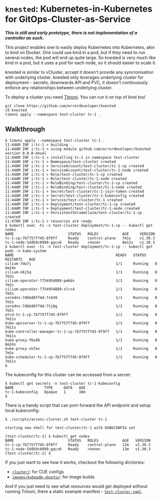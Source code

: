 # `knested`: Kubernetes-in-Kubernetes for GitOps-Cluster-as-Service

***This is still and early prototype, there is not implementation of a controller as such.***

This project enables one to easily deploy Kubernetes into Kubernetes, akin to kind on Docker.
One could use kind in a pod, but if they need to run several nodes, the pod will end up quite
large. So knested is very much like kind in a pod, but it uses a pod for each node, so it should
easier to scale it.

knested is similar to vCluster, accept it doesn't provide any syncronisation with underlying cluster.
knested only leverages underlying cluster for deployment - secrets, downwards API and PVC, it doesn't
continuously enforce any relationships between underlying cluster.

To deploy a cluster you need [Timoni](https://timoni.sh). You can run it on top of kind too!
```
git clone https://github.com/errordeveloper/knested
cd knested
timoni apply --namespace test-cluster tc-1 .
```

## Walkthrough

```
$ timoni apply --namespace test-cluster tc-1 .
11:44AM INF i:tc-1 > building .
11:44AM INF i:tc-1 > using module github.com/errordeveloper/knested version 0.0.0-devel
11:44AM INF i:tc-1 > installing tc-1 in namespace test-cluster
11:44AM INF i:tc-1 > Namespace/test-cluster created
11:44AM INF i:tc-1 > ServiceAccount/test-cluster/tc-1-cp created
11:44AM INF i:tc-1 > ServiceAccount/test-cluster/tc-1-node created
11:44AM INF i:tc-1 > Role/test-cluster/tc-1-cp created
11:44AM INF i:tc-1 > Role/test-cluster/tc-1-node created
11:44AM INF i:tc-1 > RoleBinding/test-cluster/tc-1-cp created
11:44AM INF i:tc-1 > RoleBinding/test-cluster/tc-1-node created
11:44AM INF i:tc-1 > Secret/test-cluster/tc-1-join-token created
11:44AM INF i:tc-1 > Secret/test-cluster/tc-1-kubeconfig created
11:44AM INF i:tc-1 > Service/test-cluster/tc-1 created
11:44AM INF i:tc-1 > Deployment/test-cluster/tc-1-cp created
11:44AM INF i:tc-1 > Deployment/test-cluster/tc-1-node created
11:44AM INF i:tc-1 > PersistentVolumeClaim/test-cluster/tc-1-cp created
11:47AM INF i:tc-1 > resources are ready
$ kubectl exec -ti -n test-cluster deployment/tc-1-cp -- kubectl get nodes
NAME                         STATUS   ROLES           AGE     VERSION
tc-1-cp-7b7757f745-8f9ff     Ready    control-plane   7m1s    v1.30.3
tc-1-node-5ddb9c8999-gqcv6   Ready    <none>          6m12s   v1.30.3
$ kubectl exec -ti -n test-cluster deployment/tc-1-cp -- kubectl get pods -n kube-system
NAME                                               READY   STATUS    RESTARTS   AGE
cilium-7dw7j                                       1/1     Running   0          6m24s
cilium-n6j5q                                       1/1     Running   0          7m3s
cilium-operator-7754954889-pw6dv                   1/1     Running   0          7m2s
cilium-operator-7754954889-zlrc4                   1/1     Running   0          7m2s
coredns-7db6d8ff4d-7c649                           1/1     Running   0          7m2s
coredns-7db6d8ff4d-7tj8g                           1/1     Running   0          7m2s
etcd-tc-1-cp-7b7757f745-8f9ff                      1/1     Running   0          7m11s
kube-apiserver-tc-1-cp-7b7757f745-8f9ff            1/1     Running   0          7m11s
kube-controller-manager-tc-1-cp-7b7757f745-8f9ff   1/1     Running   0          7m11s
kube-proxy-f6zd6                                   1/1     Running   0          6m24s
kube-proxy-skfwv                                   1/1     Running   0          7m3s
kube-scheduler-tc-1-cp-7b7757f745-8f9ff            1/1     Running   0          7m11s
$
```

The kubeconfig for this cluster can be accessed from a secret:

```
$ kubectl get secrets -n test-cluster tc-1-kubeconfig
NAME              TYPE     DATA   AGE
tc-1-kubeconfig   Opaque   1      10m
$
```

There is a handy script that can port-forward the API endpoint and setup local kubeconfig:
```
$ ./scripts/access-cluster.sh test-cluster tc-1

starting new shell for test-cluster/tc-1 with KUBECONFIG set

[test-cluster/tc-1] $ kubectl get nodes
NAME                         STATUS   ROLES           AGE   VERSION
tc-1-cp-7b7757f745-8f9ff     Ready    control-plane   12m   v1.30.3
tc-1-node-5ddb9c8999-gqcv6   Ready    <none>          11m   v1.30.3
[test-cluster/tc-1] $
```

If you just want to see how it works, checkout the following dirctories:
- [`cluster/`](cluster): for CUE configs
- [`images/kubeadm-ubuntu/`](images/kubeadm-ubuntu): for image builds

And if you just need to see what resources would get deployed without running Timoni,
there a static example manifest - [`test-cluster.yaml`](test-cluster.yaml).
